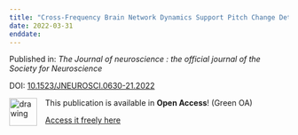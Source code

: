 ```yaml
---
title: "Cross-Frequency Brain Network Dynamics Support Pitch Change Detection."
date: 2022-03-31
enddate:
---
```


Published in: *The Journal of neuroscience : the official journal of the Society for Neuroscience*

DOI: [10.1523/JNEUROSCI.0630-21.2022](https://doi.org/10.1523/JNEUROSCI.0630-21.2022)

<img src="https://upload.wikimedia.org/wikipedia/commons/thumb/9/90/Open_Access_logo_PLoS_white_green.svg/576px-Open_Access_logo_PLoS_white_green.svg.png" alt="drawing" width="50" align="left"/> &nbsp;&nbsp;&nbsp;This publication is available in **Open Access**! (Green OA)

&nbsp;&nbsp;&nbsp;[Access it freely here](http://escholarship.mcgill.ca/downloads/9k41zk50k
)

